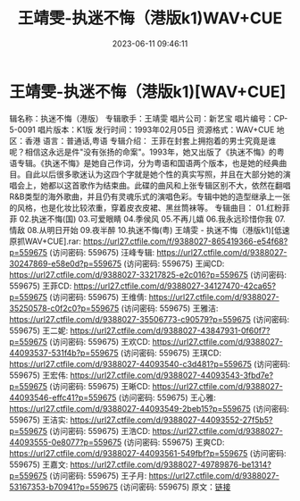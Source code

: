 ﻿---
title: 王靖雯-执迷不悔（港版k1)WAV+CUE
date: 2023-06-11 09:46:11
categories: WAV车载音乐、镜像
tags: 华语中文
---
# 王靖雯-执迷不悔（港版k1)[WAV+CUE]

辑名称：执迷不悔（港版）
专辑歌手：王靖雯
唱片公司：新艺宝
唱片编号：CP-5-0091
唱片版本：K1版
发行时间：1993年02月05日
资源格式：WAV+CUE
地区：香港
语言：普通话,粤语
专辑介绍：
王菲在封套上拥抱着的男士究竟是谁呢？相信这永远是件"没有张扬的命案"。1993年，她又出版了《执迷不悔》的粤语专辑。《执迷不悔》是她自己作词，分为粤语和国语两个版本，也是她的经典曲目。自此以后很多歌迷认为这四个字就是她个性的真实写照，并且在大部分她的演唱会上，她都以这首歌作为结束曲。此碟的曲风和上张专辑区别不大，依然在翻唱R&B类型的海外歌曲，并且仍有灵魂乐式的演唱色彩。专辑中她的造型继承上一张的风格，也是化妆比较浓重，穿着皮衣皮裙、黑丝筒袜等。
专辑曲目：
01.红粉菲菲
02.执迷不悔(国)
03.可爱眼睛
04.季侯风
05.不再儿嬉
06.我永远珍惜你我
07.情敌
08.从明日开始
09.夜半醉
10.执迷不悔(粤)
王靖雯 - 执迷不悔（港版k1)[低速原抓WAV+CUE].rar: https://url27.ctfile.com/f/9388027-865419366-e54f68?p=559675
(访问密码: 559675)
汪峰专辑: https://url27.ctfile.com/d/9388027-30247869-e58e0d?p=559675
(访问密码: 559675)
王闻CD: https://url27.ctfile.com/d/9388027-33217825-e2c016?p=559675
(访问密码: 559675)
王菲CD: https://url27.ctfile.com/d/9388027-34127470-42ca65?p=559675
(访问密码: 559675)
王维倩: https://url27.ctfile.com/d/9388027-35250578-c0f2c0?p=559675
(访问密码: 559675)
王雅洁: https://url27.ctfile.com/d/9388027-35506773-c90579?p=559675
(访问密码: 559675)
王二妮: https://url27.ctfile.com/d/9388027-43847931-0f60f7?p=559675
(访问密码: 559675)
王欢CD: https://url27.ctfile.com/d/9388027-44093537-531f4b?p=559675
(访问密码: 559675)
王琪CD: https://url27.ctfile.com/d/9388027-44093540-c3d481?p=559675
(访问密码: 559675)
王宏伟: https://url27.ctfile.com/d/9388027-44093543-3fbd7e?p=559675
(访问密码: 559675)
王晰CD: https://url27.ctfile.com/d/9388027-44093546-effc41?p=559675
(访问密码: 559675)
王心雅: https://url27.ctfile.com/d/9388027-44093549-2beb15?p=559675
(访问密码: 559675)
王洁实: https://url27.ctfile.com/d/9388027-44093552-27f5b5?p=559675
(访问密码: 559675)
王浩CD: https://url27.ctfile.com/d/9388027-44093555-0e8077?p=559675
(访问密码: 559675)
王爽CD: https://url27.ctfile.com/d/9388027-44093561-549fbf?p=559675
(访问密码: 559675)
王嘉文: https://url27.ctfile.com/d/9388027-49789876-be1314?p=559675
(访问密码: 559675)
王子月: https://url27.ctfile.com/d/9388027-53167353-b70941?p=559675
(访问密码: 559675)
原文：[链接](https://blog.sina.com.cn/s/blog_1647c7e76010312ah.html)